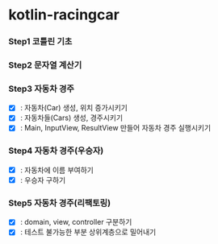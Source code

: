 # kotlin-racingcar

### Step1 코틀린 기초

### Step2 문자열 계산기

### Step3 자동차 경주
- [x] : 자동차(Car) 생성, 위치 증가시키기
- [x] : 자동차들(Cars) 생성, 경주시키기
- [x] : Main, InputView, ResultView 만들어 자동차 경주 실행시키기

### Step4 자동차 경주(우승자)
- [x] : 자동차에 이름 부여하기
- [x] : 우승자 구하기

### Step5 자동차 경주(리팩토링)
- [x] : domain, view, controller 구분하기
- [x] : 테스트 불가능한 부분 상위계층으로 밀어내기
